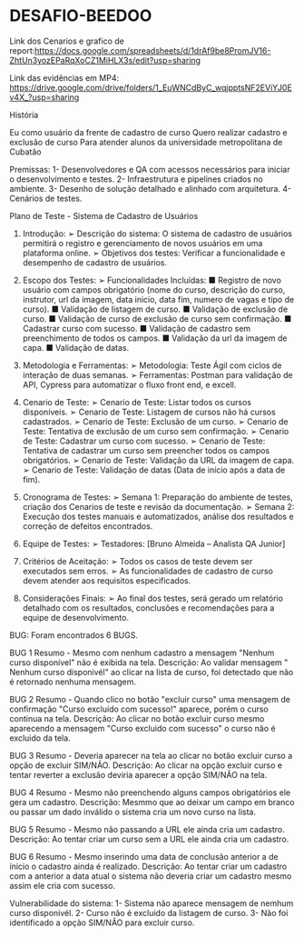 # DESAFIO-BEEDOO

Link dos Cenarios e grafico de report:https://docs.google.com/spreadsheets/d/1drAf9be8PromJV16-ZhtUn3yozEPaRqXoCZ1MiHLX3s/edit?usp=sharing 

Link das evidências em MP4: https://drive.google.com/drive/folders/1_EuWNCdByC_wqjpptsNF2EViYJ0Ev4X_?usp=sharing 

  História 

Eu como usuário da frente de cadastro de curso 
Quero realizar cadastro e exclusão de curso 
Para atender alunos da universidade metropolitana de Cubatão 

Premissas: 
1- Desenvolvedores e QA com acessos necessários para iniciar o desenvolvimento e testes. 
2- Infraestrutura e pipelines criados no ambiente. 
3- Desenho de solução detalhado e alinhado com arquitetura. 
4- Cenários de testes. 

Plano de Teste - Sistema de Cadastro de Usuários

1. Introdução: 
➢ Descrição do sistema: O sistema de cadastro de usuários permitirá o registro e gerenciamento de novos usuários em uma plataforma online. 
➢ Objetivos dos testes: Verificar a funcionalidade e desempenho de cadastro de usuários.

2. Escopo dos Testes: 
➢ Funcionalidades Incluídas: 
■ Registro de novo usuário com campos obrigatório (nome do curso, descrição do curso, instrutor, url da imagem, data inicio, data fim, numero de vagas e tipo de curso). 
■ Validação de listagem de curso. 
■ Validação de exclusão de curso. 
■ Validação de curso de exclusão de curso sem confirmação. 
■ Cadastrar curso com sucesso. 
■ Validação de cadastro sem preenchimento de todos os campos.
■ Validação da url da imagem de capa.
■ Validação de datas. 

3. Metodologia e Ferramentas: 
➢ Metodologia: Teste Ágil com ciclos de interação de duas semanas. 
➢ Ferramentas: Postman para validação de API, Cypress para automatizar o fluxo front end, e excell. 

4. Cenario de Teste: 
➢ Cenario de Teste: Listar todos os cursos disponíveis.
➢ Cenario de Teste: Listagem de cursos não há cursos cadastrados. 
➢ Cenario de Teste: Exclusão de um curso. 
➢ Cenario de Teste: Tentativa de exclusão de um curso sem confirmação. 
➢ Cenario de Teste: Cadastrar um curso com sucesso. 
➢ Cenario de Teste: Tentativa de cadastrar um curso sem preencher todos os campos obrigatórios. 
➢ Cenario de Teste: Validação da URL da imagem de capa. 
➢ Cenario de Teste: Validação de datas (Data de início após a data de fim).

5. Cronograma de Testes: 
➢ Semana 1: Preparação do ambiente de testes, criação dos Cenarios de teste e revisão da documentação. 
➢ Semana 2: Execução dos testes manuais e automatizados, análise dos resultados e correção de defeitos encontrados. 

6. Equipe de Testes: 
➢ Testadores: [Bruno Almeida – Analista QA Junior] 

7. Critérios de Aceitação:
➢ Todos os casos de teste devem ser executados sem erros. 
➢ As funcionalidades de cadastro de curso devem atender aos requisitos especificados. 

8. Considerações Finais: 
➢ Ao final dos testes, será gerado um relatório detalhado com os resultados, conclusões e recomendações para a equipe de desenvolvimento. 

BUG: 
Foram encontrados 6 BUGS.

BUG 1 Resumo - Mesmo com nenhum cadastro a mensagem "Nenhum curso disponível" não é exibida na tela. 
Descrição: Ao validar mensagem " Nenhum curso disponivél" ao clicar na lista de curso, foi detectado que não é retornado nenhuma mensagem.

BUG 2 Resumo - Quando clico no botão "excluir curso" uma mensagem de confirmação "Curso excluído com sucesso!" aparece, porém o curso continua na tela. 
Descrição: Ao clicar no botão excluir curso mesmo aparecendo a mensagem "Curso excluido com sucesso" o curso não é excluido da tela.

BUG 3 Resumo - Deveria aparecer na tela ao clicar no botão excluir curso a opção de excluir SIM/NÃO. 
Descrição: Ao clicar na opção excluir curso e tentar reverter a exclusão deviria aparecer a opção SIM/NÃO na tela. 

BUG 4 Resumo - Mesmo não preenchendo alguns campos obrigatórios ele gera um cadastro. 
Descrição: Mesmmo que ao deixar um campo em branco ou passar um dado inválido o sistema cria um novo curso na lista. 

BUG 5 Resumo - Mesmo não passando a URL ele ainda cria um cadastro. 
Descrição: Ao tentar criar um curso sem a URL ele ainda cria um cadastro. 

BUG 6 Resumo - Mesmo inserindo uma data de conclusão anterior a de ínicio o cadastro ainda é realizado. 
Descrição: Ao tentar criar um cadastro com a anterior a data atual o sistema não deveria criar um cadastro mesmo assim ele cria com sucesso. 

Vulnerabilidade do sistema: 
1- Sistema não aparece mensagem de nemhum curso disponivél. 
2- Curso não é excluido da listagem de curso.
3- Não foi identificado a opção SIM/NÃO para excluir curso.

